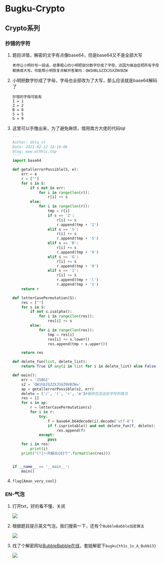 # Bugku-Crypto

## Crypto系列

### 抄错的字符

1. 题目详情，解密的文字有点像base64，但是base64又不是全部大写

   ```shell
   老师让小明抄写一段话，结果粗心的小明把部分数字抄成了字母，还因为强迫症把所有字母都换成大写。你能帮小明恢复并解开答案吗：QWIHBLGZZXJSXZNVBZW
   ```

2. 小明把数字抄成了字母，字母也全部改为了大写，那么应该就是base64解码了

   ```shell
   抄错的字母可能有
   I = 1
   Z = 2
   B = 8
   S = 5
   G = 9
   ```

3. 这里可以手撸出来，为了避免麻烦，借用南方大佬的代码tql

   ```python
   '''
   Author: dota_st
   Date: 2021-02-12 18:16:06
   blog: www.wlhhlc.top
   '''
   import base64
   
   def getallerrorPossible(S, e):
       err = e
       r = [""]
       for s in S:
           if s not in err:
               for i in range(len(r)):
                   r[i] += s
           else:
               for i in range(len(r)):
                   tmp = r[i]
                   if s == 'Z':
                       r[i] += s
                       r.append(tmp + '2')
                   elif s == 'S':
                       r[i] += s
                       r.append(tmp + '5')
                   elif s == 'B':
                       r[i] += s
                       r.append(tmp + '8')
                   elif s == 'G':
                       r[i] += s
                       r.append(tmp + '9')
                   elif s == 'I':
                       r[i] += s
                       r.append(tmp + 'l')
                       r.append(tmp + '1')
       return r
   
   def letterCasePermutation(S):
       res = [""]
       for s in S:
           if not s.isalpha():
               for i in range(len(res)):
                   res[i] += s
           else:
               for i in range(len(res)):
                   tmp = res[i]
                   res[i] += s.lower()
                   res.append(tmp + s.upper())
   
       return res
   
   def delete_fun(list, delete_list):
       return True if any(i in list for i in delete_list) else False
   
   def main():
       err = 'ZSBGI'
       s2 = 'QW1hbIGZZXJSXZNVBZW='
       ap = getallerrorPossible(s2, err)
       delete = ['/', '(', '<', 'œ']#剔除包含这些字符的情况
       res = []
       for s in ap:
           r = letterCasePermutation(s)
           for i in r:
               try:
                   f = base64.b64decode(i).decode('utf-8')
                   if f.isprintable() and not delete_fun(f, delete):
                       res.append(f)
               except:
                   pass
       for i in res:
           print(i)
       print("[*]一共解出{0}个".format(len(res)))
   
   
   if __name__ == '__main__':
       main()
   ```

4. `flag{Aman_very_cool}`

   

### EN-气泡

1. 打开txt，好的看不懂，关闭

   ![](https://aliyunpico.oss-cn-chengdu.aliyuncs.com/img/20210202191827.png)

2. 根据题目提示英文气泡，我们搜索一下，还有个`BubbleBabble加密算法`

   ![](https://aliyunpico.oss-cn-chengdu.aliyuncs.com/img/20210202192431.png)

3. 找了个解密网址[BubbleBabble在线](http://ctf.ssleye.com/bubble.html)，套娃解密下`bugku{th1s_1s_A_Bubb13}`

   ![](https://aliyunpico.oss-cn-chengdu.aliyuncs.com/img/20210202193026.png)

